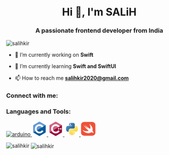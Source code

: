 <h1 align="center">Hi 👋, I'm SALiH</h1>
<h3 align="center">A passionate frontend developer from India</h3>

<p align="left"> <img src="https://komarev.com/ghpvc/?username=salihkir&label=Profile%20views&color=0e75b6&style=flat" alt="salihkir" /> </p>

- 🔭 I’m currently working on **Swift**

- 🌱 I’m currently learning **Swift and SwiftUI**

- 📫 How to reach me **salihkir2020@gmail.com**

<h3 align="left">Connect with me:</h3>
<p align="left">
</p>

<h3 align="left">Languages and Tools:</h3>
<p align="left"> <a href="https://www.arduino.cc/" target="_blank" rel="noreferrer"> <img src="https://cdn.worldvectorlogo.com/logos/arduino-1.svg" alt="arduino" width="40" height="40"/> </a> <a href="https://www.cprogramming.com/" target="_blank" rel="noreferrer"> <img src="https://raw.githubusercontent.com/devicons/devicon/master/icons/c/c-original.svg" alt="c" width="40" height="40"/> </a> <a href="https://www.w3schools.com/cpp/" target="_blank" rel="noreferrer"> <img src="https://raw.githubusercontent.com/devicons/devicon/master/icons/cplusplus/cplusplus-original.svg" alt="cplusplus" width="40" height="40"/> </a> <a href="https://www.python.org" target="_blank" rel="noreferrer"> <img src="https://raw.githubusercontent.com/devicons/devicon/master/icons/python/python-original.svg" alt="python" width="40" height="40"/> </a> <a href="https://developer.apple.com/swift/" target="_blank" rel="noreferrer"> <img src="https://raw.githubusercontent.com/devicons/devicon/master/icons/swift/swift-original.svg" alt="swift" width="40" height="40"/> </a> </p>

<p><img align="left" src="https://github-readme-stats.vercel.app/api/top-langs?username=salihkir&show_icons=true&locale=en&layout=compact" alt="salihkir" /></p>

<p>&nbsp;<img align="center" src="https://github-readme-stats.vercel.app/api?username=salihkir&show_icons=true&locale=en" alt="salihkir" /></p>
